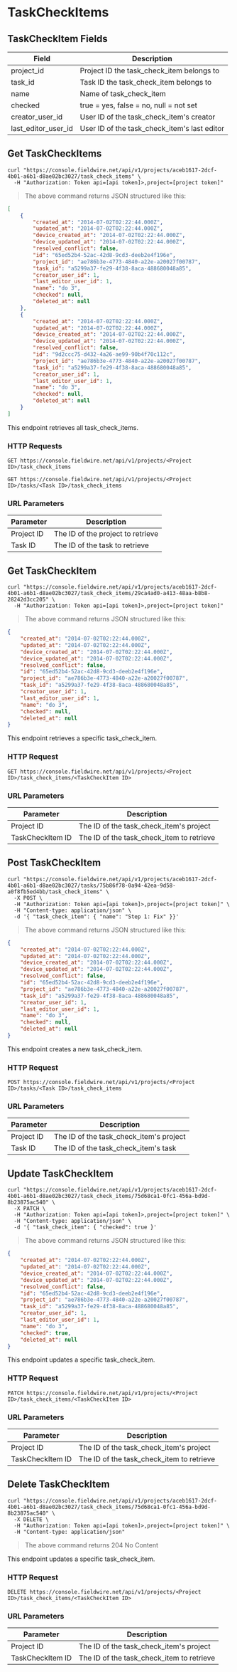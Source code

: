 # TaskCheckItems

## TaskCheckItem Fields

Field | Description
--------- | -----------
project_id | Project ID the task_check_item belongs to
task_id | Task ID the task_check_item belongs to
name | Name of task_check_item
checked | true = yes, false = no, null = not set
creator_user_id | User ID of the task_check_item's creator
last_editor_user_id | User ID of the task_check_item's last editor

## Get TaskCheckItems

```shell
curl "https://console.fieldwire.net/api/v1/projects/aceb1617-2dcf-4b01-a6b1-d8ae02bc3027/task_check_items" \
  -H "Authorization: Token api=[api token]>,project=[project token]"
```

> The above command returns JSON structured like this:

```json
[
    {
        "created_at": "2014-07-02T02:22:44.000Z",
        "updated_at": "2014-07-02T02:22:44.000Z",
        "device_created_at": "2014-07-02T02:22:44.000Z",
        "device_updated_at": "2014-07-02T02:22:44.000Z",
        "resolved_conflict": false,
        "id": "65ed52b4-52ac-42d8-9cd3-deeb2e4f196e",
        "project_id": "ae786b3e-4773-4840-a22e-a20027f00787",
        "task_id": "a5299a37-fe29-4f38-8aca-488680048a85",
        "creator_user_id": 1,
        "last_editor_user_id": 1,
        "name": "do 3",
        "checked": null,
        "deleted_at": null
    },
    {
        "created_at": "2014-07-02T02:22:44.000Z",
        "updated_at": "2014-07-02T02:22:44.000Z",
        "device_created_at": "2014-07-02T02:22:44.000Z",
        "device_updated_at": "2014-07-02T02:22:44.000Z",
        "resolved_conflict": false,
        "id": "9d2ccc75-d432-4a26-ae99-90b4f70c112c",
        "project_id": "ae786b3e-4773-4840-a22e-a20027f00787",
        "task_id": "a5299a37-fe29-4f38-8aca-488680048a85",
        "creator_user_id": 1,
        "last_editor_user_id": 1,
        "name": "do 3",
        "checked": null,
        "deleted_at": null
    }
]
```

This endpoint retrieves all task_check_items.

### HTTP Requests

`GET https://console.fieldwire.net/api/v1/projects/<Project ID>/task_check_items`

`GET https://console.fieldwire.net/api/v1/projects/<Project ID>/tasks/<Task ID>/task_check_items`

### URL Parameters

Parameter | Description
--------- | -----------
Project ID | The ID of the project to retrieve
Task ID | The ID of the task to retrieve

## Get TaskCheckItem

```shell
curl "https://console.fieldwire.net/api/v1/projects/aceb1617-2dcf-4b01-a6b1-d8ae02bc3027/task_check_items/29ca4ad0-a413-48aa-b8b8-28242d3cc205" \
  -H "Authorization: Token api=[api token]>,project=[project token]"
```

> The above command returns JSON structured like this:

```json
{
    "created_at": "2014-07-02T02:22:44.000Z",
    "updated_at": "2014-07-02T02:22:44.000Z",
    "device_created_at": "2014-07-02T02:22:44.000Z",
    "device_updated_at": "2014-07-02T02:22:44.000Z",
    "resolved_conflict": false,
    "id": "65ed52b4-52ac-42d8-9cd3-deeb2e4f196e",
    "project_id": "ae786b3e-4773-4840-a22e-a20027f00787",
    "task_id": "a5299a37-fe29-4f38-8aca-488680048a85",
    "creator_user_id": 1,
    "last_editor_user_id": 1,
    "name": "do 3",
    "checked": null,
    "deleted_at": null
}
```

This endpoint retrieves a specific task_check_item.

### HTTP Request

`GET https://console.fieldwire.net/api/v1/projects/<Project ID>/task_check_items/<TaskCheckItem ID>`

### URL Parameters

Parameter | Description
--------- | -----------
Project ID | The ID of the task_check_item's project
TaskCheckItem ID | The ID of the task_check_item to retrieve

## Post TaskCheckItem

```shell
curl "https://console.fieldwire.net/api/v1/projects/aceb1617-2dcf-4b01-a6b1-d8ae02bc3027/tasks/75b86f78-0a94-42ea-9d58-a0f8fb5ed4bb/task_check_items" \
  -X POST \
  -H "Authorization: Token api=[api token]>,project=[project token]" \
  -H "Content-type: application/json" \
  -d '{ "task_check_item": { "name": "Step 1: Fix" }}'
```

> The above command returns JSON structured like this:

```json
{
    "created_at": "2014-07-02T02:22:44.000Z",
    "updated_at": "2014-07-02T02:22:44.000Z",
    "device_created_at": "2014-07-02T02:22:44.000Z",
    "device_updated_at": "2014-07-02T02:22:44.000Z",
    "resolved_conflict": false,
    "id": "65ed52b4-52ac-42d8-9cd3-deeb2e4f196e",
    "project_id": "ae786b3e-4773-4840-a22e-a20027f00787",
    "task_id": "a5299a37-fe29-4f38-8aca-488680048a85",
    "creator_user_id": 1,
    "last_editor_user_id": 1,
    "name": "do 3",
    "checked": null,
    "deleted_at": null
}
```

This endpoint creates a new task_check_item.

### HTTP Request

`POST https://console.fieldwire.net/api/v1/projects/<Project ID>/tasks/<Task ID>/task_check_items`

### URL Parameters

Parameter | Description
--------- | -----------
Project ID | The ID of the task_check_item's project
Task ID | The ID of the task_check_item's task

## Update TaskCheckItem

```shell
curl "https://console.fieldwire.net/api/v1/projects/aceb1617-2dcf-4b01-a6b1-d8ae02bc3027/task_check_items/75d68ca1-0fc1-456a-bd9d-8b23875ac540" \
  -X PATCH \
  -H "Authorization: Token api=[api token]>,project=[project token]" \
  -H "Content-type: application/json" \
  -d '{ "task_check_item": { "checked": true }'
```

> The above command returns JSON structured like this:

```json
{
    "created_at": "2014-07-02T02:22:44.000Z",
    "updated_at": "2014-07-02T02:22:44.000Z",
    "device_created_at": "2014-07-02T02:22:44.000Z",
    "device_updated_at": "2014-07-02T02:22:44.000Z",
    "resolved_conflict": false,
    "id": "65ed52b4-52ac-42d8-9cd3-deeb2e4f196e",
    "project_id": "ae786b3e-4773-4840-a22e-a20027f00787",
    "task_id": "a5299a37-fe29-4f38-8aca-488680048a85",
    "creator_user_id": 1,
    "last_editor_user_id": 1,
    "name": "do 3",
    "checked": true,
    "deleted_at": null
}
```

This endpoint updates a specific task_check_item.

### HTTP Request

`PATCH https://console.fieldwire.net/api/v1/projects/<Project ID>/task_check_items/<TaskCheckItem ID>`

### URL Parameters

Parameter | Description
--------- | -----------
Project ID | The ID of the task_check_item's project
TaskCheckItem ID | The ID of the task_check_item to retrieve

## Delete TaskCheckItem

```shell
curl "https://console.fieldwire.net/api/v1/projects/aceb1617-2dcf-4b01-a6b1-d8ae02bc3027/task_check_items/75d68ca1-0fc1-456a-bd9d-8b23875ac540" \
  -X DELETE \
  -H "Authorization: Token api=[api token]>,project=[project token]" \
  -H "Content-type: application/json"
```

> The above command returns 204 No Content

This endpoint updates a specific task_check_item.

### HTTP Request

`DELETE https://console.fieldwire.net/api/v1/projects/<Project ID>/task_check_items/<TaskCheckItem ID>`

### URL Parameters

Parameter | Description
--------- | -----------
Project ID | The ID of the task_check_item's project
TaskCheckItem ID | The ID of the task_check_item to retrieve